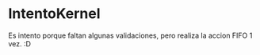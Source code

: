 # IntentoKernel
Es intento porque faltan algunas validaciones, pero realiza la accion FIFO 1 vez. :D
